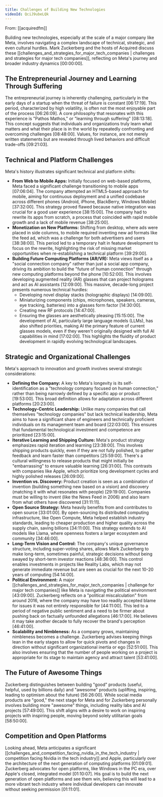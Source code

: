 ```yaml
---
title: Challenges of Building New Technologies
videoId: QciJ9ubeLQk
---
```


From: [[acquiredfm]] <br/> 

Building new technologies, especially at the scale of a major company like Meta, involves navigating a complex landscape of technical, strategic, and even cultural hurdles. Mark Zuckerberg and the hosts of Acquired discuss these [[challenges_and_strategies_for_major_tech_companies | challenges and strategies for major tech companies]], reflecting on Meta's journey and broader industry dynamics <a class="yt-timestamp" data-t="00:00:00">[00:00:00]</a>.

## The Entrepreneurial Journey and Learning Through Suffering

The entrepreneurial journey is inherently challenging, particularly in the early days of a startup when the threat of failure is constant <a class="yt-timestamp" data-t="06:17:19">[06:17:19]</a>. This period, characterized by high volatility, is often not the most enjoyable part of the process <a class="yt-timestamp" data-t="06:26:09">[06:26:09]</a>. A core philosophy that resonates with this experience is "Pathos Mathos," or "learning through suffering" <a class="yt-timestamp" data-t="08:13:18">[08:13:18]</a>. This concept suggests that individuals and organizations truly learn what matters and what their place is in the world by repeatedly confronting and overcoming challenges <a class="yt-timestamp" data-t="08:48:00">[08:48:00]</a>. Values, for instance, are not merely written statements but are revealed through lived behaviors and difficult trade-offs <a class="yt-timestamp" data-t="09:21:03">[09:21:03]</a>.

## Technical and Platform Challenges

Meta's history illustrates significant technical and platform shifts:

*   **From Web to Mobile Apps:** Initially focused on web-based platforms, Meta faced a significant challenge transitioning to mobile apps <a class="yt-timestamp" data-t="07:06:04">[07:06:04]</a>. The company attempted an HTML5-based approach for mobile, aiming for continuous deployment and a unified codebase across different phones (Android, iPhone, BlackBerry, Windows Mobile) <a class="yt-timestamp" data-t="37:32:00">[37:32:00]</a>. This strategy proved flawed because native integration was crucial for a good user experience <a class="yt-timestamp" data-t="38:15:00">[38:15:00]</a>. The company had to rewrite its apps from scratch, a process that coincided with rapid mobile growth and a lack of mobile revenue <a class="yt-timestamp" data-t="38:25:00">[38:25:00]</a>.
*   **Monetization on New Platforms:** Shifting from desktop, where ads were placed in side columns, to mobile required inventing new ad formats like the feed ad, which was a challenge for both advertisers and users <a class="yt-timestamp" data-t="38:38:00">[38:38:00]</a>. This period led to a temporary halt in feature development to focus on the rewrite, highlighting the risk of missing market opportunities when re-establishing a technical platform <a class="yt-timestamp" data-t="39:29:00">[39:29:00]</a>.
*   **Building Future Computing Platforms (AR/VR):** Meta views itself as a "social connection company" rather than just a social app company, driving its ambition to build the "future of human connection" through new computing platforms beyond the phone <a class="yt-timestamp" data-t="10:52:00">[10:52:00]</a>. This involves developing augmented reality (AR) glasses that can project holograms and act as AI assistants <a class="yt-timestamp" data-t="12:09:00">[12:09:00]</a>. This massive, decade-long project presents numerous technical hurdles:
    *   Developing novel display stacks (holographic displays) <a class="yt-timestamp" data-t="14:09:00">[14:09:00]</a>.
    *   Miniaturizing components (chips, microphones, speakers, cameras, eye tracking, batteries) into a glasses form factor <a class="yt-timestamp" data-t="14:30:00">[14:30:00]</a>.
    *   Creating new RF protocols <a class="yt-timestamp" data-t="14:47:00">[14:47:00]</a>.
    *   Ensuring the glasses are aesthetically pleasing <a class="yt-timestamp" data-t="15:15:00">[15:15:00]</a>.
    The development of AI, particularly large language models (LLMs), has also shifted priorities, making AI the primary feature of current glasses models, even if they weren't originally designed with full AI capabilities in mind <a class="yt-timestamp" data-t="17:02:00">[17:02:00]</a>. This highlights the fluidity of product development in rapidly evolving technological landscapes.

## Strategic and Organizational Challenges

Meta's approach to innovation and growth involves several strategic considerations:

*   **Defining the Company:** A key to Meta's longevity is its self-identification as a "technology company focused on human connection," rather than being narrowly defined by a specific app or product <a class="yt-timestamp" data-t="19:53:00">[19:53:00]</a>. This broad definition allows for adaptation across different platforms <a class="yt-timestamp" data-t="20:23:00">[20:23:00]</a>.
*   **Technology-Centric Leadership:** Unlike many companies that call themselves "technology companies" but lack technical leadership, Meta aims to have a significant share of engineers and technically proficient individuals on its management team and board <a class="yt-timestamp" data-t="22:03:00">[22:03:00]</a>. This ensures that fundamental technological investment and competence are prioritized <a class="yt-timestamp" data-t="23:15:00">[23:15:00]</a>.
*   **Iterative Learning and Shipping Culture:** Meta's product strategy emphasizes rapid iteration and learning <a class="yt-timestamp" data-t="23:38:00">[23:38:00]</a>. This involves shipping products quickly, even if they are not fully polished, to gather feedback and learn faster than competitors <a class="yt-timestamp" data-t="25:59:00">[25:59:00]</a>. There's a cultural willingness to release products that might initially be "embarrassing" to ensure valuable learning <a class="yt-timestamp" data-t="26:31:00">[26:31:00]</a>. This contrasts with companies like Apple, which prioritize long development cycles and highly polished releases <a class="yt-timestamp" data-t="26:09:00">[26:09:00]</a>.
*   **Invention vs. Discovery:** Product creation is seen as a combination of invention (building something new based on a vision) and discovery (matching it with what resonates with people) <a class="yt-timestamp" data-t="29:19:00">[29:19:00]</a>. Companies must be willing to invent (like the News Feed in 2006) and also learn from what others have discovered <a class="yt-timestamp" data-t="31:11:00">[31:11:11]</a>.
*   **Open Source Strategy:** Meta heavily benefits from and contributes to open source <a class="yt-timestamp" data-t="33:01:00">[33:01:00]</a>. By open-sourcing its distributed computing infrastructure, like Open Compute, Meta helped establish industry standards, leading to cheaper production and higher quality across the supply chain, saving billions <a class="yt-timestamp" data-t="34:11:00">[34:11:00]</a>. This strategy extends to AI models like Llama, where openness fosters a larger ecosystem and community <a class="yt-timestamp" data-t="34:46:00">[34:46:00]</a>.
*   **Long-Term Vision and Control:** The company's unique governance structure, including super-voting shares, allows Mark Zuckerberg to make long-term, sometimes painful, strategic decisions without being swayed by short-term investor reactions <a class="yt-timestamp" data-t="48:36:00">[48:36:00]</a>. This control enables investments in projects like Reality Labs, which may not generate immediate revenue but are seen as crucial for the next 10-20 years of computing <a class="yt-timestamp" data-t="54:14:00">[54:14:00]</a>.
*   **Political Environment:** A major [[challenges_and_strategies_for_major_tech_companies | challenge for major tech companies]] like Meta is navigating the political environment <a class="yt-timestamp" data-t="43:09:00">[43:09:00]</a>. Zuckerberg reflects on a "political miscalculation" from around 2016, where the company may have too readily accepted blame for issues it was not entirely responsible for <a class="yt-timestamp" data-t="44:11:00">[44:11:00]</a>. This led to a period of negative public sentiment and a need to be firmer about pushing back on factually unfounded allegations <a class="yt-timestamp" data-t="46:17:00">[46:17:00]</a>. He believes it may take another decade to fully recover the brand's perception <a class="yt-timestamp" data-t="46:41:00">[46:41:00]</a>.
*   **Scalability and Nimbleness:** As a company grows, maintaining nimbleness becomes a challenge. Zuckerberg advises keeping things lean in the early stages to allow for quick pivots and changes in direction without significant organizational inertia or ego <a class="yt-timestamp" data-t="52:51:00">[52:51:00]</a>. This also involves ensuring that the number of people working on a project is appropriate for its stage to maintain agency and attract talent <a class="yt-timestamp" data-t="53:41:00">[53:41:00]</a>.

## The Future of Awesome Things

Zuckerberg distinguishes between building "good" products (useful, helpful, used by billions daily) and "awesome" products (uplifting, inspiring, leading to optimism about the future) <a class="yt-timestamp" data-t="56:26:00">[56:26:00]</a>. While social media products are "good," the next stage for Meta and for Zuckerberg personally involves building more "awesome" things, including reality labs and AI projects <a class="yt-timestamp" data-t="57:49:00">[57:49:00]</a>. This shift aligns with a desire to work on inspiring projects with inspiring people, moving beyond solely utilitarian goals <a class="yt-timestamp" data-t="58:50:00">[58:50:00]</a>.

## Competition and Open Platforms

Looking ahead, Meta anticipates a significant [[challenges_and_competition_facing_nvidia_in_the_tech_industry | competition facing Nvidia in the tech industry]] and Apple, particularly over the architecture of the next generation of computing platforms <a class="yt-timestamp" data-t="01:09:01">[01:09:01]</a>. Zuckerberg advocates for open platforms, like Windows in the PC era, over Apple's closed, integrated model <a class="yt-timestamp" data-t="01:10:07">[01:10:07]</a>. His goal is to build the next generation of open platforms and see them win, believing this will lead to a more vibrant tech industry where individual developers can innovate without seeking permission <a class="yt-timestamp" data-t="01:11:01">[01:11:01]</a>.
